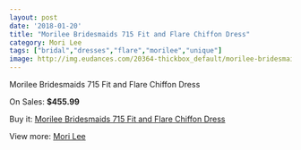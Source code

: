 ```yaml
---
layout: post
date: '2018-01-20'
title: "Morilee Bridesmaids 715 Fit and Flare Chiffon Dress"
category: Mori Lee
tags: ["bridal","dresses","flare","morilee","unique"]
image: http://img.eudances.com/20364-thickbox_default/morilee-bridesmaids-715-fit-and-flare-chiffon-dress.jpg
---
```

Morilee Bridesmaids 715 Fit and Flare Chiffon Dress

On Sales: **$455.99**
<a href="https://www.eudances.com/en/mori-lee/6110-morilee-bridesmaids-715-fit-and-flare-chiffon-dress.html"><amp-img layout="responsive" width="600" height="600" src="//img.eudances.com/20364-thickbox_default/morilee-bridesmaids-715-fit-and-flare-chiffon-dress.jpg" alt="Morilee Bridesmaids 715 Fit and Flare Chiffon Dress 0" /></a>
<a href="https://www.eudances.com/en/mori-lee/6110-morilee-bridesmaids-715-fit-and-flare-chiffon-dress.html"><amp-img layout="responsive" width="600" height="600" src="//img.eudances.com/20366-thickbox_default/morilee-bridesmaids-715-fit-and-flare-chiffon-dress.jpg" alt="Morilee Bridesmaids 715 Fit and Flare Chiffon Dress 1" /></a>
<a href="https://www.eudances.com/en/mori-lee/6110-morilee-bridesmaids-715-fit-and-flare-chiffon-dress.html"><amp-img layout="responsive" width="600" height="600" src="//img.eudances.com/20365-thickbox_default/morilee-bridesmaids-715-fit-and-flare-chiffon-dress.jpg" alt="Morilee Bridesmaids 715 Fit and Flare Chiffon Dress 2" /></a>

Buy it: [Morilee Bridesmaids 715 Fit and Flare Chiffon Dress](https://www.eudances.com/en/mori-lee/6110-morilee-bridesmaids-715-fit-and-flare-chiffon-dress.html "Morilee Bridesmaids 715 Fit and Flare Chiffon Dress")

View more: [Mori Lee](https://www.eudances.com/en/65-mori-lee "Mori Lee")